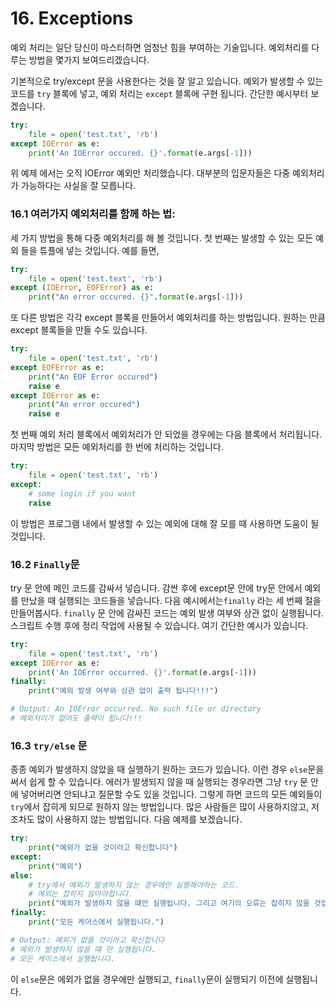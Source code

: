 # 16. Exceptions

예외 처리는 일단 당신이 마스터하면 엄청난 힘을 부여하는 기술입니다. 예외처리를 다루는 방법을 몇가지 보여드리겠습니다.

기본적으로 try/except 문을 사용한다는 것을 잘 알고 있습니다. 예외가 발생할 수 있는 코드를 `try`  블록에 넣고, 예외 처리는 `except`  블록에 구현 됩니다. 간단한 예시부터 보겠습니다.

```python
try:
    file = open('test.txt', 'rb')
except IOError as e:
    print('An IOError occured. {}'.format(e.args[-1]))
```

위 예제 에서는 오직 IOError 예외만 처리했습니다. 대부분의 입문자들은 다중 예외처리가 가능하다는 사실을 잘 모릅니다.

### 16.1 여러가지 예외처리를 함께 하는 법:

세 가지 방법을 통해 다중 예외처리를 해 볼 것입니다. 첫 번째는 발생할 수 있는 모든 예외 들을 튜플에 넣는 것입니다.  예를 들면,

```python
try:
    file = open('test.text', 'rb')
except (IOError, EOFError) as e:
    print("An error occured. {}".format(e.args[-1]))
```

또 다른 방법은 각각 except 블록을 만들어서 예외처리를 하는 방법입니다. 원하는 만큼 except 블록들을 만들 수도 있습니다.

```python
try:
    file = open('test.txt', 'rb')
except EOFError as e:
    print("An EOF Error occured")
    raise e
except IOError as e:
    print("An error occured")
    raise e
```

첫 번째 예외 처리 블록에서 예외처리가 안 되었을 경우에는 다음 블록에서 처리됩니다. 마지막 방법은 모든 예외처리를 한 번에 처리하는 것입니다.

```python
try:
    file = open('test.txt', 'rb')
except:
    # some login if you want
    raise
```

이 방법은 프로그램 내에서 발생할 수 있는 예외에 대해 잘 모를 때 사용하면 도움이 될 것입니다.

### 16.2 `Finally`문

try 문 안에 메인 코드를 감싸서 넣습니다. 감싼 후에 except문 안에 try문 안에서 예외를 만났을 때 실행되는 코드들을 넣습니다. 다음 예시에서는`finally` 라는  세 번째 절을 만들어봅시다. `finally` 문 안에 감싸진 코드는 예외 발생 여부와 상관 없이 실행됩니다. 스크립트 수행 후에 정리 작업에 사용될 수 있습니다. 여기 간단한 예시가 있습니다.

```python
try:
    file = open('test.txt', 'rb')
except IOError as e:
    print('An IOError occurred. {}'.format(e.args[-1]))
finally:
    print("예외 발생 여부와 상관 없이 출력 됩니다!!!")

# Output: An IOError occurred. No such file or directory
# 예외처리가 없어도 출력이 됩니다!!!
```

### 16.3 `try/else` 문

종종 예외가 발생하지 않았을 때 실행하기 원하는 코드가 있습니다. 이런 경우 `else`문을 써서 쉽게 할 수 있습니다. 에러가 발생되지 않을 때 실행되는 경우라면 그냥 `try` 문 안에 넣어버리면 안되냐고 질문할 수도 있을 것입니다. 그렇게 하면 코드의 모든 예외들이 `try`에서 잡히게 되므로 원하지 않는 방법입니다. 많은 사람들은 많이 사용하지않고, 저 조차도 많이 사용하지 않는 방법입니다. 다음 예제를 보겠습니다.

```python
try:
    print("예외가 없을 것이라고 확신합니다")
except:
    print("예외")
else:
    # try에서 예외가 발생하지 않는 경우에만 실행해야하는 코드.
    # 예외는 잡히지 않아야합니다.
    print("예외가 발생하지 않을 떄만 실행됩니다. 그리고 여기의 오류는 잡히지 않을 것입니다.")
finally:
    print("모든 케이스에서 실행됩니다.")

# Output: 예외가 없을 것이라고 확신합니다
# 예외가 발생하지 않을 떄 만 실행됩니다.
# 모든 케이스에서 실행됩니다.
```

이 `else`문은 에외가 없을 경우에만 실행되고, `finally`문이 실행되기 이전에 실행됩니다.

